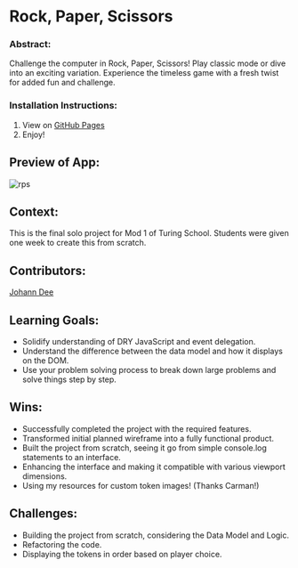 # Rock, Paper, Scissors

### Abstract:
Challenge the computer in Rock, Paper, Scissors! Play classic mode or dive into an exciting variation. Experience the timeless game with a fresh twist for added fun and challenge.

### Installation Instructions:
1. View on [GitHub Pages](https://joh-ann.github.io/rps-solo/)
2. Enjoy!

## Preview of App:
![rps](https://github.com/joh-ann/rps-solo/assets/126308696/f6f79f33-0151-4225-88c1-3c2a6a7c012f)

## Context:
This is the final solo project for Mod 1 of Turing School. Students were given one week to create this from scratch.

## Contributors:
[Johann Dee](https://github.com/joh-ann)

## Learning Goals:
- Solidify understanding of DRY JavaScript and event delegation.
- Understand the difference between the data model and how it displays on the DOM.
- Use your problem solving process to break down large problems and solve things step by step.

## Wins:
- Successfully completed the project with the required features.
- Transformed initial planned wireframe into a fully functional product.
- Built the project from scratch, seeing it go from simple console.log statements to an interface.
- Enhancing the interface and making it compatible with various viewport dimensions.
- Using my resources for custom token images! (Thanks Carman!)

## Challenges:
- Building the project from scratch, considering the Data Model and Logic.
- Refactoring the code.
- Displaying the tokens in order based on player choice.
